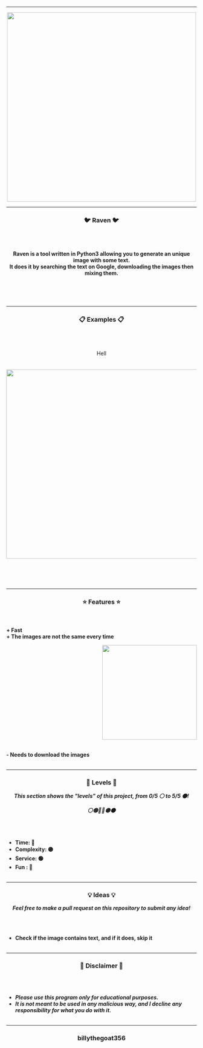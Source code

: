 -----

<p align="center">
<img src="https://repository-images.githubusercontent.com/430785499/19c2d9aa-8567-42f3-828a-db3afee480ad", width="500", height="500">
</p>

-----

### <p align="center">🐦 Raven 🐦</p>

<br><br>
<p align="center">
<strong>
Raven is a tool written in Python3 allowing you to generate an unique image with some text.
<br>
It does it by searching the text on Google, downloading the images then mixing them.
<br><br><br>
</strong>
</p>
<br>

-----

### <p align="center">📋 Examples 📋</p>

<br><br>
<p align="center">
Hell
<br><br><br>
<img src="https://cdn.discordapp.com/attachments/906274480685469776/912830496554246164/font.jpg" width="800", height="500">
</p>
<br><br><br>

-----

### <p align="center">⭐ Features ⭐</p>

<br><br>
<strong>+ Fast</strong>
<br>
<strong>+ The images are not the same every time</strong>
<br>

<p align="right">
<img src="https://repository-images.githubusercontent.com/430785499/19c2d9aa-8567-42f3-828a-db3afee480ad" width="250", height="250">
</p>

<br>
<strong>- Needs to download the images</strong>
<br><br>

-----

### <p align="center">🎯 Levels 🎯</p>

<p align="center"><strong><i>This section shows the "levels" of this project, from 0/5 ⚪ to 5/5 ⚫!</i></strong</p>
<p align="center"><strong><i>⚪🟢🔵🔴🟣⚫</i></strong</p>

<br><br>
* Time: 🔵
* Complexity: 🟣
* Service: 🟢
* Fun : 🔴
<br><br>

-----

### <p align="center">💡 Ideas 💡</p>

<p align="center"><strong><i>Feel free to make a pull request on this repository to submit any idea!</i></strong</p>

<br><br>
* Check if the image contains text, and if it does, skip it
<br><br>
  
-----

### <p align="center">📌 Disclaimer 📌</p>

<br><br>
* ***Please use this program only for educational purposes.***
* ***It is not meant to be used in any malicious way, and I decline any responsibility for what you do with it.***
<br><br>

-----

### <p align="center">billythegoat356</p>
